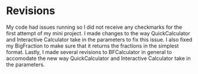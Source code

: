 # Revisions
My code had issues running so I did not receive any checkmarks for the first attempt of my mini project. 
I made changes to the way QuickCalculator and Interactive Calculator take in the parameters to fix this issue.
I also fixed my BigFraction to make sure that it returns the fractions in the simplest format. 
Lastly, I made several revisions to BFCalculator in general to accomodate the new way QuickCalculator and Interactive Calculator take in the parameters.